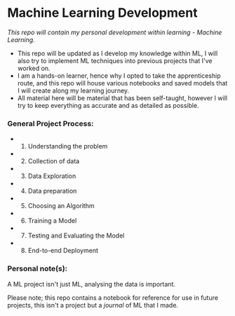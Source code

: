 # Machine Learning Development

*This repo will contain my personal development within learning - Machine Learning.*

- This repo will be updated as I develop my knowledge within ML, I will also try to implement ML techniques into previous projects that I've worked on. 
- I am a hands-on learner, hence why I opted to take the apprenticeship route, and this repo will house various notebooks and saved models that I will create along my learning journey.
- All material here will be material that has been self-taught, however I will try to keep everything as accurate and as detailed as possible. 


### General Project Process:
  - 1) Understanding the problem 
  - 2) Collection of data
  - 3) Data Exploration
  - 4) Data preparation
  - 5) Choosing an Algorithm
  - 6) Training a Model
  - 7) Testing and Evaluating the Model
  - 8) End-to-end Deployment

### Personal note(s):
A ML project isn't just ML, analysing the data is important.

Please note; this repo contains a notebook for reference for use in future projects, this isn't a project but a *journal* of ML that I made. 

